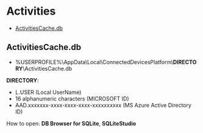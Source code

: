 <h1 id="Activities">Activities</h1>

<ul>
<li><a href="#activitiescache">ActivitiesCache.db</a></li>
</ul>

<h2 id="activitiescache">ActivitiesCache.db</h2>

<ul>
<li>%USERPROFILE%\AppData\Local\ConnectedDevicesPlatform\<strong>DIRECTORY</strong>\ActivitiesCache.db</li>
</ul>

<strong>DIRECTORY</strong>:
<ul>
<li>L.USER (Local UserName)
<li>16 alphanumeric characters (MICROSOFT ID)</li>
<li>AAD.xxxxxxx-xxxx-xxxx-xxxx-xxxxxxxxxx (MS Azure Active Directory ID)</li>
</ul>

How to open: <strong>DB Browser for SQLite</strong>, <strong>SQLiteStudio</strong>
